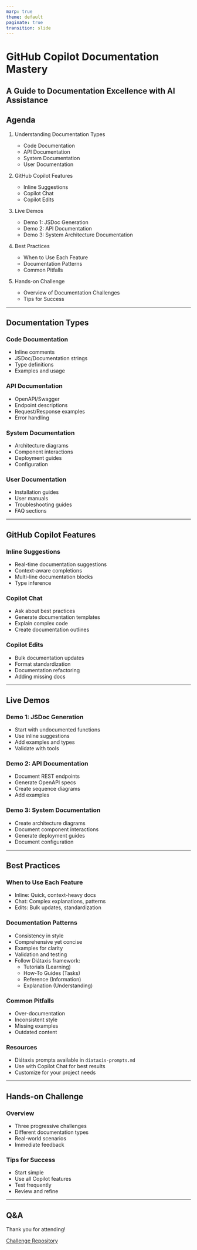 ```yaml
---
marp: true
theme: default
paginate: true
transition: slide
---
```


# GitHub Copilot Documentation Mastery
## A Guide to Documentation Excellence with AI Assistance

<!--
Welcome to this presentation about mastering documentation with GitHub Copilot.
Key takeaways:
- Learn about different documentation types
- Master Copilot's documentation features
- Practice with real-world examples
-->

## Agenda

1. Understanding Documentation Types
   - Code Documentation
   - API Documentation
   - System Documentation
   - User Documentation

2. GitHub Copilot Features
   - Inline Suggestions
   - Copilot Chat
   - Copilot Edits

3. Live Demos
   - Demo 1: JSDoc Generation
   - Demo 2: API Documentation
   - Demo 3: System Architecture Documentation

4. Best Practices
   - When to Use Each Feature
   - Documentation Patterns
   - Common Pitfalls

5. Hands-on Challenge
   - Overview of Documentation Challenges
   - Tips for Success

---

## Documentation Types

### Code Documentation
- Inline comments
- JSDoc/Documentation strings
- Type definitions
- Examples and usage

### API Documentation
- OpenAPI/Swagger
- Endpoint descriptions
- Request/Response examples
- Error handling

### System Documentation
- Architecture diagrams
- Component interactions
- Deployment guides
- Configuration

### User Documentation
- Installation guides
- User manuals
- Troubleshooting guides
- FAQ sections

---

## GitHub Copilot Features

### Inline Suggestions
- Real-time documentation suggestions
- Context-aware completions
- Multi-line documentation blocks
- Type inference

### Copilot Chat
- Ask about best practices
- Generate documentation templates
- Explain complex code
- Create documentation outlines

### Copilot Edits
- Bulk documentation updates
- Format standardization
- Documentation refactoring
- Adding missing docs

---

## Live Demos

### Demo 1: JSDoc Generation
- Start with undocumented functions
- Use inline suggestions
- Add examples and types
- Validate with tools

### Demo 2: API Documentation
- Document REST endpoints
- Generate OpenAPI specs
- Create sequence diagrams
- Add examples

### Demo 3: System Documentation
- Create architecture diagrams
- Document component interactions
- Generate deployment guides
- Document configuration

---

## Best Practices

### When to Use Each Feature
- Inline: Quick, context-heavy docs
- Chat: Complex explanations, patterns
- Edits: Bulk updates, standardization

### Documentation Patterns
- Consistency in style
- Comprehensive yet concise
- Examples for clarity
- Validation and testing
- Follow Diátaxis framework:
  - Tutorials (Learning)
  - How-To Guides (Tasks)
  - Reference (Information)
  - Explanation (Understanding)

### Common Pitfalls
- Over-documentation
- Inconsistent style
- Missing examples
- Outdated content

### Resources
- Diátaxis prompts available in `diataxis-prompts.md`
- Use with Copilot Chat for best results
- Customize for your project needs

---

## Hands-on Challenge

### Overview
- Three progressive challenges
- Different documentation types
- Real-world scenarios
- Immediate feedback

### Tips for Success
- Start simple
- Use all Copilot features
- Test frequently
- Review and refine

---

## Q&A

Thank you for attending!

[Challenge Repository](https://github.com/yourusername/copilot-docs-challenge)